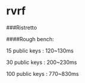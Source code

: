 # rvrf

###Ristretto

####Rough bench: 

15 public keys : 120~130ms

30 public keys : 200~230ms

100 public keys : 770~830ms